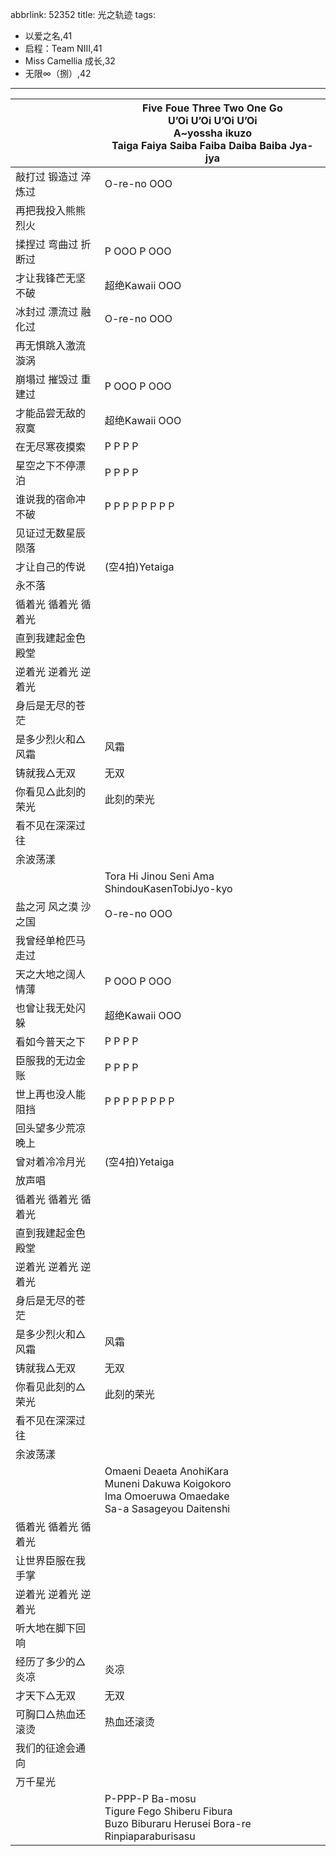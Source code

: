 abbrlink: 52352
title: 光之轨迹
tags:
  - 以爱之名,41
  - 启程：Team NIII,41
  - Miss Camellia 成长,32
  - 无限∞（捌）,42
---
|      |Five Foue Three Two One Go<br>U’Oi U’Oi U’Oi U’Oi<br>A~yossha ikuzo<br>Taiga Faiya Saiba Faiba Daiba Baiba Jya-jya|
|--|--|
|敲打过 锻造过 淬炼过|O-re-no OOO|
|再把我投入熊熊烈火|      |
|揉捏过 弯曲过 折断过|P OOO P OOO|
|才让我锋芒无坚不破|超绝Kawaii OOO|
|冰封过 漂流过 融化过|O-re-no OOO|
|再无惧跳入激流漩涡|      |
|崩塌过 摧毁过 重建过|P OOO P OOO|
|才能品尝无敌的寂寞|超绝Kawaii OOO|
|在无尽寒夜摸索|P P P P|
|星空之下不停漂泊|P P P P|
|谁说我的宿命冲不破|P P P P P P P P|
|见证过无数星辰陨落|      |
|才让自己的传说|(空4拍)Yetaiga|
|永不落|      |
|循着光 循着光 循着光|      |
|直到我建起金色殿堂|      |
|逆着光 逆着光 逆着光|      |
|身后是无尽的苍茫|      |
|是多少烈火和△风霜|风霜|
|铸就我△无双|无双|
|你看见△此刻的荣光|此刻的荣光|
|看不见在深深过往|      |
|余波荡漾|      |
|      |Tora Hi Jinou Seni Ama ShindouKasenTobiJyo-kyo|
|盐之河 风之漠 沙之国|O-re-no OOO|
|我曾经单枪匹马走过|      |
|天之大地之阔人情薄|P OOO P OOO|
|也曾让我无处闪躲|超绝Kawaii OOO|
|看如今普天之下|P P P P|
|臣服我的无边金账|P P P P|
|世上再也没人能阻挡|P P P P P P P P|
|回头望多少荒凉晚上|      |
|曾对着冷冷月光|(空4拍)Yetaiga|
|放声唱|      |
|循着光 循着光 循着光|      |
|直到我建起金色殿堂|      |
|逆着光 逆着光 逆着光|      |
|身后是无尽的苍茫|      |
|是多少烈火和△风霜|风霜|
|铸就我△无双|无双|
|你看见此刻的△荣光|此刻的荣光|
|看不见在深深过往|      |
|余波荡漾|      |
|      |Omaeni Deaeta AnohiKara<br>Muneni Dakuwa Koigokoro<br>Ima Omoeruwa Omaedake<br>Sa-a Sasageyou Daitenshi|
|循着光 循着光 循着光|      |
|让世界臣服在我手掌|      |
|逆着光 逆着光 逆着光|      |
|听大地在脚下回响|      |
|经历了多少的△炎凉|炎凉|
|才天下△无双|无双|
|可胸口△热血还滚烫|热血还滚烫|
|我们的征途会通向|      |
|万千星光|      |
|      |P-PPP-P Ba-mosu<br>Tigure Fego Shiberu Fibura<br>Buzo Biburaru Herusei Bora-re<br>Rinpiaparaburisasu|
